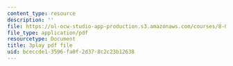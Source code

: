 ```yaml
---
content_type: resource
description: ''
file: https://ol-ocw-studio-app-production.s3.amazonaws.com/courses/8-04-quantum-physics-i-spring-2016/bceccde13596fa0f2d378c2c23b12638_79GY-hI_emE.pdf
file_type: application/pdf
resourcetype: Document
title: 3play pdf file
uid: bceccde1-3596-fa0f-2d37-8c2c23b12638
---
```

